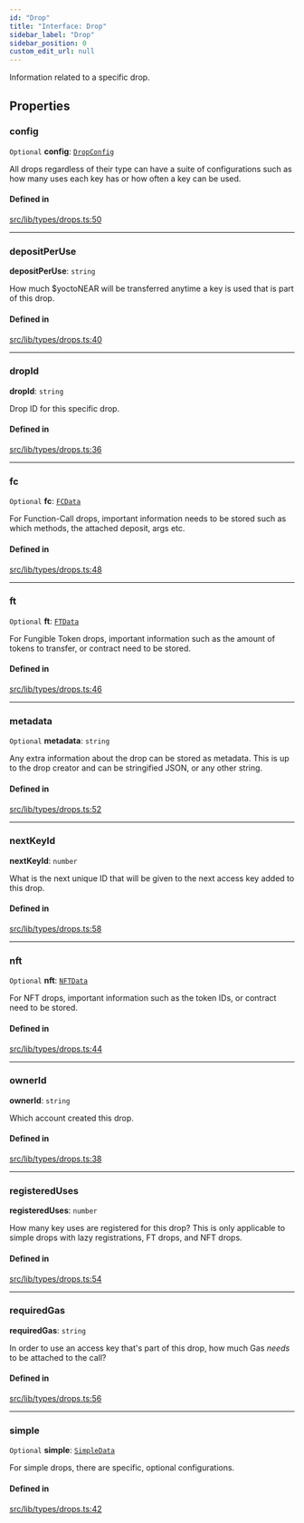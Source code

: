 ```yaml
---
id: "Drop"
title: "Interface: Drop"
sidebar_label: "Drop"
sidebar_position: 0
custom_edit_url: null
---
```


Information related to a specific drop.

## Properties

### config

 `Optional` **config**: [`DropConfig`](DropConfig.md)

All drops regardless of their type can have a suite of configurations such as how many uses each key has or how often a key can be used.

#### Defined in

[src/lib/types/drops.ts:50](https://github.com/keypom/keypom-js/blob/6117f24/src/lib/types/drops.ts#L50)

___

### depositPerUse

 **depositPerUse**: `string`

How much $yoctoNEAR will be transferred anytime a key is used that is part of this drop.

#### Defined in

[src/lib/types/drops.ts:40](https://github.com/keypom/keypom-js/blob/6117f24/src/lib/types/drops.ts#L40)

___

### dropId

 **dropId**: `string`

Drop ID for this specific drop.

#### Defined in

[src/lib/types/drops.ts:36](https://github.com/keypom/keypom-js/blob/6117f24/src/lib/types/drops.ts#L36)

___

### fc

 `Optional` **fc**: [`FCData`](FCData.md)

For Function-Call drops, important information needs to be stored such as which methods, the attached deposit, args etc.

#### Defined in

[src/lib/types/drops.ts:48](https://github.com/keypom/keypom-js/blob/6117f24/src/lib/types/drops.ts#L48)

___

### ft

 `Optional` **ft**: [`FTData`](FTData.md)

For Fungible Token drops, important information such as the amount of tokens to transfer, or contract need to be stored.

#### Defined in

[src/lib/types/drops.ts:46](https://github.com/keypom/keypom-js/blob/6117f24/src/lib/types/drops.ts#L46)

___

### metadata

 `Optional` **metadata**: `string`

Any extra information about the drop can be stored as metadata. This is up to the drop creator and can be stringified JSON, or any other string.

#### Defined in

[src/lib/types/drops.ts:52](https://github.com/keypom/keypom-js/blob/6117f24/src/lib/types/drops.ts#L52)

___

### nextKeyId

 **nextKeyId**: `number`

What is the next unique ID that will be given to the next access key added to this drop.

#### Defined in

[src/lib/types/drops.ts:58](https://github.com/keypom/keypom-js/blob/6117f24/src/lib/types/drops.ts#L58)

___

### nft

 `Optional` **nft**: [`NFTData`](NFTData.md)

For NFT drops, important information such as the token IDs, or contract need to be stored.

#### Defined in

[src/lib/types/drops.ts:44](https://github.com/keypom/keypom-js/blob/6117f24/src/lib/types/drops.ts#L44)

___

### ownerId

 **ownerId**: `string`

Which account created this drop.

#### Defined in

[src/lib/types/drops.ts:38](https://github.com/keypom/keypom-js/blob/6117f24/src/lib/types/drops.ts#L38)

___

### registeredUses

 **registeredUses**: `number`

How many key uses are registered for this drop? This is only applicable to simple drops with lazy registrations, FT drops, and NFT drops.

#### Defined in

[src/lib/types/drops.ts:54](https://github.com/keypom/keypom-js/blob/6117f24/src/lib/types/drops.ts#L54)

___

### requiredGas

 **requiredGas**: `string`

In order to use an access key that's part of this drop, how much Gas *needs* to be attached to the call?

#### Defined in

[src/lib/types/drops.ts:56](https://github.com/keypom/keypom-js/blob/6117f24/src/lib/types/drops.ts#L56)

___

### simple

 `Optional` **simple**: [`SimpleData`](SimpleData.md)

For simple drops, there are specific, optional configurations.

#### Defined in

[src/lib/types/drops.ts:42](https://github.com/keypom/keypom-js/blob/6117f24/src/lib/types/drops.ts#L42)
